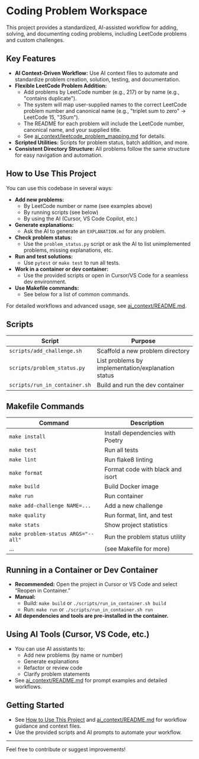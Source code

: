 # Coding Problem Workspace

This project provides a standardized, AI-assisted workflow for adding, solving, and documenting coding problems, including LeetCode problems and custom challenges.

## Key Features
- **AI Context-Driven Workflow:** Use AI context files to automate and standardize problem creation, solution, testing, and documentation.
- **Flexible LeetCode Problem Addition:**
  - Add problems by LeetCode number (e.g., 217) or by name (e.g., "contains duplicate").
  - The system will map user-supplied names to the correct LeetCode problem number and canonical name (e.g., "triplet sum to zero" → LeetCode 15, "3Sum").
  - The README for each problem will include the LeetCode number, canonical name, and your supplied title.
  - See [ai_context/leetcode_problem_mapping.md](ai_context/leetcode_problem_mapping.md) for details.
- **Scripted Utilities:** Scripts for problem status, batch addition, and more.
- **Consistent Directory Structure:** All problems follow the same structure for easy navigation and automation.

## How to Use This Project

You can use this codebase in several ways:

- **Add new problems:**
  - By LeetCode number or name (see examples above)
  - By running scripts (see below)
  - By using the AI (Cursor, VS Code Copilot, etc.)
- **Generate explanations:**
  - Ask the AI to generate an `EXPLANATION.md` for any problem.
- **Check problem status:**
  - Use the `problem_status.py` script or ask the AI to list unimplemented problems, missing explanations, etc.
- **Run and test solutions:**
  - Use `pytest` or `make test` to run all tests.
- **Work in a container or dev container:**
  - Use the provided scripts or open in Cursor/VS Code for a seamless dev environment.
- **Use Makefile commands:**
  - See below for a list of common commands.

For detailed workflows and advanced usage, see [ai_context/README.md](ai_context/README.md).

## Scripts

| Script                        | Purpose                                      |
|-------------------------------|----------------------------------------------|
| `scripts/add_challenge.sh`    | Scaffold a new problem directory             |
| `scripts/problem_status.py`   | List problems by implementation/explanation status |
| `scripts/run_in_container.sh` | Build and run the dev container              |

## Makefile Commands

| Command                | Description                                  |
|------------------------|----------------------------------------------|
| `make install`         | Install dependencies with Poetry             |
| `make test`            | Run all tests                                |
| `make lint`            | Run flake8 linting                           |
| `make format`          | Format code with black and isort             |
| `make build`           | Build Docker image                           |
| `make run`             | Run container                                |
| `make add-challenge NAME=...` | Add a new challenge                   |
| `make quality`         | Run format, lint, and test                   |
| `make stats`           | Show project statistics                      |
| `make problem-status ARGS="--all"` | Run the problem status utility   |
| ...                    | (see Makefile for more)                      |

## Running in a Container or Dev Container

- **Recommended:** Open the project in Cursor or VS Code and select “Reopen in Container.”
- **Manual:**
  - Build: `make build` or `./scripts/run_in_container.sh build`
  - Run: `make run` or `./scripts/run_in_container.sh run`
- **All dependencies and tools are pre-installed in the container.**

## Using AI Tools (Cursor, VS Code, etc.)

- You can use AI assistants to:
  - Add new problems (by name or number)
  - Generate explanations
  - Refactor or review code
  - Clarify problem statements
- See [ai_context/README.md](ai_context/README.md) for prompt examples and detailed workflows.

## Getting Started
- See [How to Use This Project](#how-to-use-this-project) and [ai_context/README.md](ai_context/README.md) for workflow guidance and context files.
- Use the provided scripts and AI prompts to automate your workflow.

---

Feel free to contribute or suggest improvements!